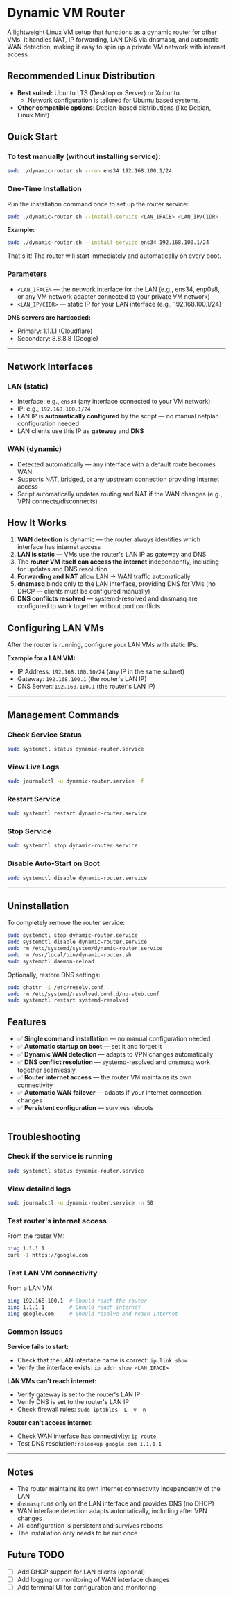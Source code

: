 # Dynamic VM Router
A lightweight Linux VM setup that functions as a dynamic router for other VMs.
It handles NAT, IP forwarding, LAN DNS via dnsmasq, and automatic WAN detection, making it easy to spin up a private VM network with internet access.

## Recommended Linux Distribution
- **Best suited:** Ubuntu LTS (Desktop or Server) or Xubuntu.
  - Network configuration is tailored for Ubuntu based systems.
- **Other compatible options**: Debian-based distributions (like Debian, Linux Mint)

## Quick Start

### To test manually (without installing service):
```bash
sudo ./dynamic-router.sh --run ens34 192.168.100.1/24
```

### One-Time Installation
Run the installation command once to set up the router service:

```bash
sudo ./dynamic-router.sh --install-service <LAN_IFACE> <LAN_IP/CIDR>
```

**Example:**
```bash
sudo ./dynamic-router.sh --install-service ens34 192.168.100.1/24
```

That's it! The router will start immediately and automatically on every boot.

### Parameters
- `<LAN_IFACE>` — the network interface for the LAN (e.g., ens34, enp0s8, or any VM network adapter connected to your private VM network)
- `<LAN_IP/CIDR>` — static IP for your LAN interface (e.g., 192.168.100.1/24)

**DNS servers are hardcoded:**
- Primary: 1.1.1.1 (Cloudflare)
- Secondary: 8.8.8.8 (Google)
---
## Network Interfaces

### LAN (static)
- Interface: e.g., `ens34` (any interface connected to your VM network)
- IP: e.g., `192.168.100.1/24`
- LAN IP is **automatically configured** by the script — no manual netplan configuration needed
- LAN clients use this IP as **gateway** and **DNS**

### WAN (dynamic)
- Detected automatically — any interface with a default route becomes WAN
- Supports NAT, bridged, or any upstream connection providing Internet access
- Script automatically updates routing and NAT if the WAN changes (e.g., VPN connects/disconnects)

## How It Works

1. **WAN detection** is dynamic — the router always identifies which interface has internet access
2. **LAN is static** — VMs use the router's LAN IP as gateway and DNS
3. The **router VM itself can access the internet** independently, including for updates and DNS resolution
4. **Forwarding and NAT** allow LAN → WAN traffic automatically
5. **dnsmasq** binds only to the LAN interface, providing DNS for VMs (no DHCP — clients must be configured manually)
6. **DNS conflicts resolved** — systemd-resolved and dnsmasq are configured to work together without port conflicts

## Configuring LAN VMs

After the router is running, configure your LAN VMs with static IPs:

**Example for a LAN VM:**
- IP Address: `192.168.100.10/24` (any IP in the same subnet)
- Gateway: `192.168.100.1` (the router's LAN IP)
- DNS Server: `192.168.100.1` (the router's LAN IP)
---
## Management Commands

### Check Service Status
```bash
sudo systemctl status dynamic-router.service
```

### View Live Logs
```bash
sudo journalctl -u dynamic-router.service -f
```

### Restart Service
```bash
sudo systemctl restart dynamic-router.service
```

### Stop Service
```bash
sudo systemctl stop dynamic-router.service
```

### Disable Auto-Start on Boot
```bash
sudo systemctl disable dynamic-router.service
```
---
## Uninstallation

To completely remove the router service:

```bash
sudo systemctl stop dynamic-router.service
sudo systemctl disable dynamic-router.service
sudo rm /etc/systemd/system/dynamic-router.service
sudo rm /usr/local/bin/dynamic-router.sh
sudo systemctl daemon-reload
```

Optionally, restore DNS settings:
```bash
sudo chattr -i /etc/resolv.conf
sudo rm /etc/systemd/resolved.conf.d/no-stub.conf
sudo systemctl restart systemd-resolved
```

## Features

- ✅ **Single command installation** — no manual configuration needed
- ✅ **Automatic startup on boot** — set it and forget it
- ✅ **Dynamic WAN detection** — adapts to VPN changes automatically
- ✅ **DNS conflict resolution** — systemd-resolved and dnsmasq work together seamlessly
- ✅ **Router internet access** — the router VM maintains its own connectivity
- ✅ **Automatic WAN failover** — adapts if your internet connection changes
- ✅ **Persistent configuration** — survives reboots
---
## Troubleshooting

### Check if the service is running
```bash
sudo systemctl status dynamic-router.service
```

### View detailed logs
```bash
sudo journalctl -u dynamic-router.service -n 50
```

### Test router's internet access
From the router VM:
```bash
ping 1.1.1.1
curl -I https://google.com
```

### Test LAN VM connectivity
From a LAN VM:
```bash
ping 192.168.100.1  # Should reach the router
ping 1.1.1.1        # Should reach internet
ping google.com     # Should resolve and reach internet
```

### Common Issues

**Service fails to start:**
- Check that the LAN interface name is correct: `ip link show`
- Verify the interface exists: `ip addr show <LAN_IFACE>`

**LAN VMs can't reach internet:**
- Verify gateway is set to the router's LAN IP
- Verify DNS is set to the router's LAN IP
- Check firewall rules: `sudo iptables -L -v -n`

**Router can't access internet:**
- Check WAN interface has connectivity: `ip route`
- Test DNS resolution: `nslookup google.com 1.1.1.1`
---
## Notes
- The router maintains its own internet connectivity independently of the LAN
- `dnsmasq` runs only on the LAN interface and provides DNS (no DHCP)
- WAN interface detection adapts automatically, including after VPN changes
- All configuration is persistent and survives reboots
- The installation only needs to be run once

## Future TODO
- [ ] Add DHCP support for LAN clients (optional)
- [ ] Add logging or monitoring of WAN interface changes
- [ ] Add terminal UI for configuration and monitoring
